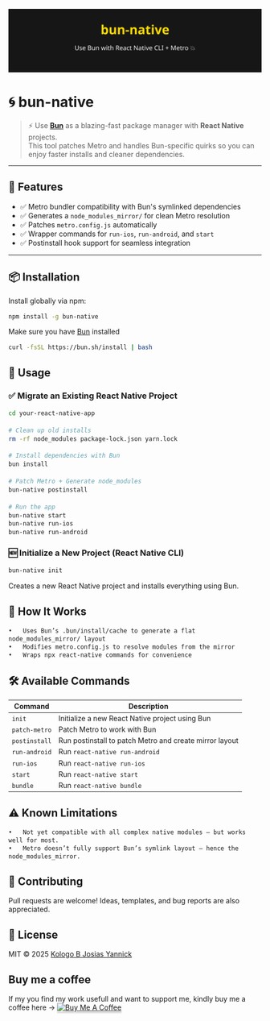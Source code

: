 <p align="center">
  <img src="https://raw.githubusercontent.com/dev-josias/bun-native/main/assets/banner.svg" width="600" alt="bun-native">
</p>

# 🌀 bun-native

> ⚡ Use **[Bun](https://bun.sh)** as a blazing-fast package manager with **React Native** projects.  
> This tool patches Metro and handles Bun-specific quirks so you can enjoy faster installs and cleaner dependencies.

---

## 🚀 Features

- ✅ Metro bundler compatibility with Bun's symlinked dependencies
- ✅ Generates a `node_modules_mirror/` for clean Metro resolution
- ✅ Patches `metro.config.js` automatically
- ✅ Wrapper commands for `run-ios`, `run-android`, and `start`
- ✅ Postinstall hook support for seamless integration

---

## 📦 Installation

Install globally via npm:

```bash
npm install -g bun-native
```

Make sure you have [Bun](https://bun.sh) installed

```bash
curl -fsSL https://bun.sh/install | bash
```

## 🧪 Usage

### ✅ Migrate an Existing React Native Project

```bash
cd your-react-native-app

# Clean up old installs
rm -rf node_modules package-lock.json yarn.lock

# Install dependencies with Bun
bun install

# Patch Metro + Generate node_modules
bun-native postinstall

# Run the app
bun-native start
bun-native run-ios
bun-native run-android
```

### 🆕 Initialize a New Project (React Native CLI)

```bash
bun-native init
```

Creates a new React Native project and installs everything using Bun.

## 🧠 How It Works

    •	Uses Bun’s .bun/install/cache to generate a flat node_modules_mirror/ layout
    •	Modifies metro.config.js to resolve modules from the mirror
    •	Wraps npx react-native commands for convenience

## 🛠 Available Commands

| Command       | Description                                             |
| ------------- | ------------------------------------------------------- |
| `init`        | Initialize a new React Native project using Bun         |
| `patch-metro` | Patch Metro to work with Bun                            |
| `postinstall` | Run postinstall to patch Metro and create mirror layout |
| `run-android` | Run `react-native run-android`                          |
| `run-ios`     | Run `react-native run-ios`                              |
| `start`       | Run `react-native start`                                |
| `bundle`      | Run `react-native bundle`                               |

## ⚠️ Known Limitations

    •	Not yet compatible with all complex native modules — but works well for most.
    •	Metro doesn’t fully support Bun’s symlink layout — hence the node_modules_mirror.

## 🤝 Contributing

Pull requests are welcome!
Ideas, templates, and bug reports are also appreciated.

## 📜 License

MIT © 2025 [Kologo B Josias Yannick](https://kologojosias.com)

## Buy me a coffee

If my you find my work usefull and want to support me, kindly buy me a coffee here ->
<a href="https://www.buymeacoffee.com/fullstapp" target="_blank"><img src="https://www.buymeacoffee.com/assets/img/custom_images/orange_img.png" alt="Buy Me A Coffee" style="height: 41px !important;width: 174px !important;box-shadow: 0px 3px 2px 0px rgba(190, 190, 190, 0.5) !important;-webkit-box-shadow: 0px 3px 2px 0px rgba(190, 190, 190, 0.5) !important;" ></a>
